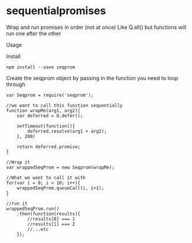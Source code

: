 # sequentialpromises
Wrap and run promises in order (not at once)
Like Q.all() but functions will run one after the other

Usage

Install
```
npm install --save seqprom

```
Create the seqprom object by passing in the function you need to loop through

```
var Seqprom = require('seqprom');

//we want to call this function sequentially
function wrapMe(arg1, arg2){
    var deferred = Q.defer();

    setTimeout(function(){
        deferred.resolve(arg1 + arg2);
    }, 200)
    
    return deferred.promise;
}

//Wrap it
var wrappedSeqProm = new Seqprom(wrapMe);

//What we want to call it with
for(var i = 0; i < 10; i++){
	wrappedSeqProm.queueCall(i, i+1);
}

//run it
wrappedSeqProm.run()
	.then(function(results){
		//results[0] === 1
		//results[1] === 2
		//...etc
	});

```